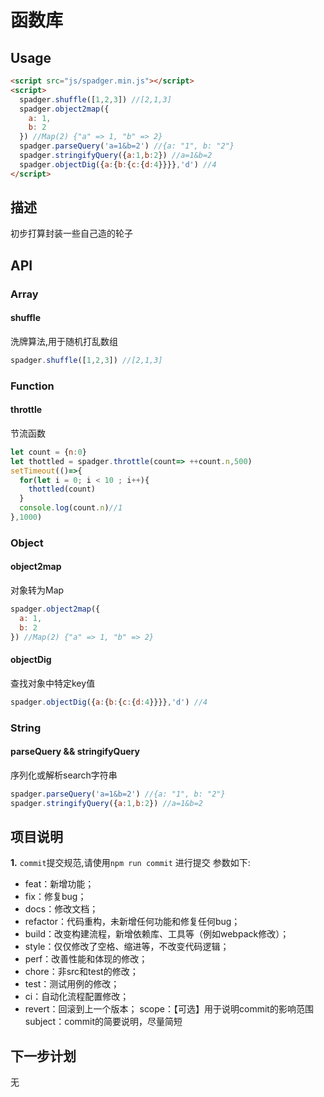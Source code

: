 # 函数库

## Usage

```html
<script src="js/spadger.min.js"></script>
<script>
  spadger.shuffle([1,2,3]) //[2,1,3]
  spadger.object2map({
    a: 1,
    b: 2
  }) //Map(2) {"a" => 1, "b" => 2}
  spadger.parseQuery('a=1&b=2') //{a: "1", b: "2"}
  spadger.stringifyQuery({a:1,b:2}) //a=1&b=2
  spadger.objectDig({a:{b:{c:{d:4}}}},'d') //4
</script>
```

## 描述

初步打算封装一些自己造的轮子

## API

### Array

#### shuffle

洗牌算法,用于随机打乱数组

```js
spadger.shuffle([1,2,3]) //[2,1,3]
```

### Function

#### throttle

节流函数

```js
let count = {n:0}
let thottled = spadger.throttle(count=> ++count.n,500)
setTimeout(()=>{
  for(let i = 0; i < 10 ; i++){
    thottled(count)
  }
  console.log(count.n)//1
},1000)
```

### Object

#### object2map

对象转为Map

```js
spadger.object2map({
  a: 1,
  b: 2
}) //Map(2) {"a" => 1, "b" => 2}
```

#### objectDig

查找对象中特定key值

```js
spadger.objectDig({a:{b:{c:{d:4}}}},'d') //4
```

### String

#### parseQuery && stringifyQuery

序列化或解析search字符串

```js
spadger.parseQuery('a=1&b=2') //{a: "1", b: "2"}
spadger.stringifyQuery({a:1,b:2}) //a=1&b=2
```

## 项目说明

**1.** `commit`提交规范,请使用`npm run commit` 进行提交
参数如下:

- feat：新增功能；
- fix：修复bug；
- docs：修改文档；
- refactor：代码重构，未新增任何功能和修复任何bug；
- build：改变构建流程，新增依赖库、工具等（例如webpack修改）；
- style：仅仅修改了空格、缩进等，不改变代码逻辑；
- perf：改善性能和体现的修改；
- chore：非src和test的修改；
- test：测试用例的修改；
- ci：自动化流程配置修改；
- revert：回滚到上一个版本；
scope：【可选】用于说明commit的影响范围
subject：commit的简要说明，尽量简短

## 下一步计划

无
